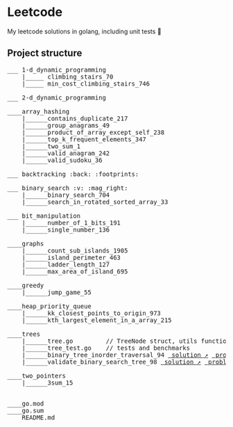 # Leetcode
My leetcode solutions in golang, including unit tests :test_tube:


## Project structure
<pre>
___ 1-d_dynamic_programming
    |_____ climbing_stairs_70
    |_____ min_cost_climbing_stairs_746

___ 2-d_dynamic_programming

____array_hashing
    |______contains_duplicate_217
    |______group_anagrams_49
    |______product_of_array_except_self_238
    |______top_k_frequent_elements_347
    |______two_sum_1
    |______valid_anagram_242
    |______valid_sudoku_36

___ backtracking <span>:back: :footprints:</span>

___ binary_search <span>:v: :mag_right:</span>
    |______binary_search_704
    |______search_in_rotated_sorted_array_33

___ bit_manipulation 
    |______number_of_1_bits_191
    |______single_number_136

____graphs
    |______count_sub_islands_1905
    |______island_perimeter_463
    |______ladder_length_127
    |______max_area_of_island_695

____greedy
    |______jump_game_55

____heap_priority_queue
    |______kk_closest_points_to_origin_973
    |______kth_largest_element_in_a_array_215

____trees
    |______tree.go         // TreeNode struct, utils functions
    |______tree_test.go    // tests and benchmarks 
    |______binary_tree_inorder_traversal_94 <a href="https://github.com/aliml92/leetcode/blob/404006c923a3eefa65b735cee70cd85d7d88eb00/trees/binary_tree_inorder_traversal_94/solution.go" target="_blank" rel="noopener noreferrer"> solution &#8599;</a> <a href="https://leetcode.com/problems/binary-tree-inorder-traversal/" target="_blank" rel="noopener noreferrer"> problem &#8599;</a>
    |______validate_binary_search_tree_98 <a href="https://github.com/aliml92/leetcode/blob/cad889cea1c74b291479ce245c10a37d5bbad484/trees/validate_binary_search_tree_98/solution.go" target="_blank" rel="noopener noreferrer"> solution &#8599;</a> <a href="https://leetcode.com/problems/validate-binary-search-tree/" target="_blank" rel="noopener noreferrer"> problem &#8599;</a>

____two_pointers
    |______3sum_15


____go.mod
____go.sum
____README.md
</pre>

